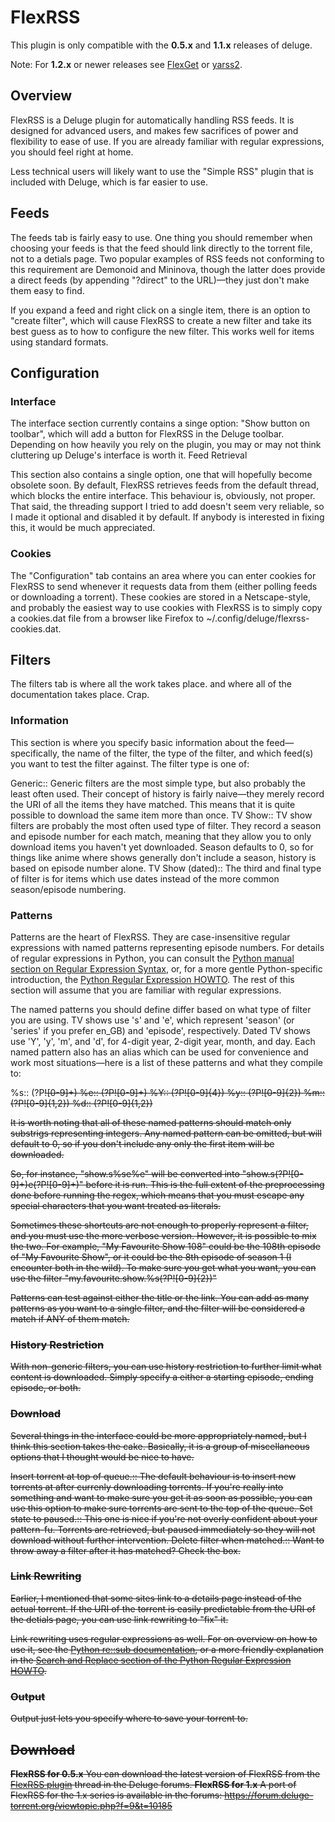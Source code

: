 # FlexRSS

This plugin is only compatible with the **0.5.x** and **1.1.x** releases of deluge.

Note: For **1.2.x** or newer releases see [FlexGet](/plugins-flexget) or [yarss2](plugins/yarss2).

## Overview

FlexRSS is a Deluge plugin for automatically handling RSS feeds. It is designed for advanced users, and makes few sacrifices of power and flexibility to ease of use. If you are already familiar with regular expressions, you should feel right at home.

Less technical users will likely want to use the "Simple RSS" plugin that is included with Deluge, which is far easier to use.

## Feeds

The feeds tab is fairly easy to use. One thing you should remember when choosing your feeds is that the feed should link directly to the torrent file, not to a detials page. Two popular examples of RSS feeds not conforming to this requirement are Demonoid and Mininova, though the latter does provide a direct feeds (by appending "?direct" to the URL)—they just don't make them easy to find.

If you expand a feed and right click on a single item, there is an option to "create filter", which will cause FlexRSS to create a new filter and take its best guess as to how to configure the new filter. This works well for items using standard formats.

## Configuration

### Interface

The interface section currently contains a singe option: "Show button on toolbar", which will add a button for FlexRSS in the Deluge toolbar. Depending on how heavily you rely on the plugin, you may or may not think cluttering up Deluge's interface is worth it.
Feed Retrieval

This section also contains a single option, one that will hopefully become obsolete soon. By default, FlexRSS retrieves feeds from the default thread, which blocks the entire interface. This behaviour is, obviously, not proper. That said, the threading support I tried to add doesn't seem very reliable, so I made it optional and disabled it by default. If anybody is interested in fixing this, it would be much appreciated.

### Cookies

The "Configuration" tab contains an area where you can enter cookies for FlexRSS to send whenever it requests data from them (either polling feeds or downloading a torrent). These cookies are stored in a Netscape-style, and probably the easiest way to use cookies with FlexRSS is to simply copy a cookies.dat file from a browser like Firefox to ~/.config/deluge/flexrss-cookies.dat.

## Filters

The filters tab is where all the work takes place. and where all of the documentation takes place. Crap.

### Information

This section is where you specify basic information about the feed—specifically, the name of the filter, the type of the filter, and which feed(s) you want to test the filter against. The filter type is one of:

 Generic::
   Generic filters are the most simple type, but also probably the least often used. Their concept of history is fairly naive—they merely record the URI of all the items they have matched. This means that it is quite possible to download the same item more than once.
 TV Show::
   TV show filters are probably the most often used type of filter. They record a season and episode number for each match, meaning that they allow you to only download items you haven't yet downloaded. Season defaults to 0, so for things like anime where shows generally don't include a season, history is based on episode number alone.
 TV Show (dated)::
   The third and final type of filter is for items which use dates instead of the more common season/episode numbering.

### Patterns

Patterns are the heart of FlexRSS. They are case-insensitive regular expressions with named patterns representing episode numbers. For details of regular expressions in Python, you can consult the [Python manual section on Regular Expression Syntax](http://docs.python.org/lib/re-syntax.html), or, for a more gentle Python-specific introduction, the [Python Regular Expression HOWTO](http://www.amk.ca/python/howto/regex/). The rest of this section will assume that you are familiar with regular expressions.

The named patterns you should define differ based on what type of filter you are using. TV shows use 's' and 'e', which represent 'season' (or 'series' if you prefer en_GB) and 'episode', respectively. Dated TV shows use 'Y', 'y', 'm', and 'd', for 4-digit year, 2-digit year, month, and day. Each named pattern also has an alias which can be used for convenience and work most situations—here is a list of these patterns and what they compile to:

 %s::
   (?P<s>![0-9]+)
 %e::
   (?P<e>![0-9]+)
 %Y::
   (?P<Y>![0-9]{4})
 %y::
   (?P<y>![0-9]{2})
 %m::
   (?P<m>![0-9]{1,2})
 %d::
   (?P<d>![0-9]{1,2})

It is worth noting that all of these named patterns should match only substrigs representing integers. Any named pattern can be omitted, but will default to 0, so if you don't include any only the first item will be downloaded.

So, for instance, "show.s%se%e" will be converted into "show.s(?P<s>![0-9]+)e(?P<e>![0-9]+)" before it is run. This is the full extent of the preprocessing done before running the regex, which means that you must escape any special characters that you want treated as literals.

Sometimes these shortcuts are not enough to properly represent a filter, and you must use the more verbose version. However, it is possible to mix the two. For example, "My Favourite Show 108" could be the 108th episode of "My Favourite Show", or it could be the 8th episode of season 1 (I encounter both in the wild). To make sure you get what you want, you can use the filter "my.favourite.show.%s(?P<e>![0-9]{2})"

Patterns can test against either the title or the link. You can add as many patterns as you want to a single filter, and the filter will be considered a match if ANY of them match.

### History Restriction

With non-generic filters, you can use history restriction to further limit what content is downloaded. Simply specify a either a starting episode, ending episode, or both.

### Download

Several things in the interface could be more appropriately named, but I think this section takes the cake. Basically, it is a group of miscellaneous options that I thought would be nice to have.

 Insert torrent at top of queue.::
   The default behaviour is to insert new torrents at after currenly downloading torrents. If you're really into something and want to make sure you get it as soon as possible, you can use this option to make sure torrents are sent to the top of the queue.
 Set state to paused.::
   This one is nice if you're not overly confident about your pattern-fu. Torrents are retrieved, but paused immediately so they will not download without further intervention.
 Delete filter when matched.::
   Want to throw away a filter after it has matched? Check the box.

### Link Rewriting

Earlier, I mentioned that some sites link to a details page instead of the actual torrent. If the URI of the torrent is easily predictable from the URI of the detials page, you can use link rewriting to "fix" it.

Link rewriting uses regular expressions as well. For on overview on how to use it, see the [Python re::sub documentation](http://docs.python.org/lib/node46.html#l2h-405), or a more friendly explanation in the [Search and Replace section of the Python Regular Expression HOWTO](http://www.amk.ca/python/howto/regex/regex.html#SECTION000620000000000000000).

### Output

Output just lets you specify where to save your torrent to.

## Download

**FlexRSS for 0.5.x**
 You can download the latest version of FlexRSS from the [FlexRSS plugin](http://forum.deluge-torrent.org/viewtopic.php?f=9&t=219) thread in the Deluge forums.
**FlexRSS for 1.x**
 A port of FlexRSS for the 1.x series is available in the forums: https://forum.deluge-torrent.org/viewtopic.php?f=9&t=10185
